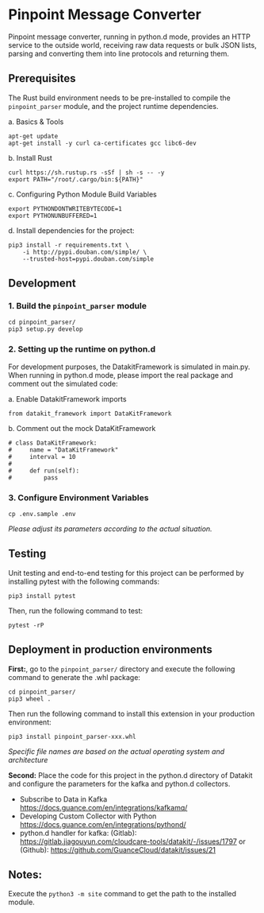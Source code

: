 # Pinpoint Message Converter

Pinpoint message converter, running in python.d mode, provides an HTTP service
to the outside world, receiving raw data requests or bulk JSON lists, parsing
and converting them into line protocols and returning them.

## Prerequisites

The Rust build environment needs to be pre-installed to compile the
`pinpoint_parser` module, and the project runtime dependencies.

a. Basics & Tools

```
apt-get update
apt-get install -y curl ca-certificates gcc libc6-dev
```

b. Install Rust

```
curl https://sh.rustup.rs -sSf | sh -s -- -y
export PATH="/root/.cargo/bin:${PATH}"
```

c. Configuring Python Module Build Variables

```
export PYTHONDONTWRITEBYTECODE=1
export PYTHONUNBUFFERED=1
```

d. Install dependencies for the project:

```
pip3 install -r requirements.txt \
    -i http://pypi.douban.com/simple/ \
    --trusted-host=pypi.douban.com/simple
```

## Development

### 1. Build the `pinpoint_parser` module

```
cd pinpoint_parser/
pip3 setup.py develop
```

### 2. Setting up the runtime on python.d

For development purposes, the DatakitFramework is simulated in main.py. When
running in python.d mode, please import the real package and comment out the
simulated code:

a. Enable DatakitFramework imports

```
from datakit_framework import DataKitFramework
```

b. Comment out the mock DataKitFramework

```
# class DataKitFramework:
#     name = "DataKitFramework"
#     interval = 10
#
#     def run(self):
#         pass
```

### 3. Configure Environment Variables

```
cp .env.sample .env
```

*Please adjust its parameters according to the actual situation.*

## Testing

Unit testing and end-to-end testing for this project can be performed by
installing pytest with the following commands:

```
pip3 install pytest
```

Then, run the following command to test:

```
pytest -rP
```

## Deployment in production environments

**First:**, go to the `pinpoint_parser/` directory and execute the following
command to generate the .whl package:

```
cd pinpoint_parser/
pip3 wheel .
```

Then run the following command to install this extension in your production
environment:

```
pip3 install pinpoint_parser-xxx.whl
```

*Specific file names are based on the actual operating system and architecture*

**Second:** Place the code for this project in the python.d directory of Datakit
and configure the parameters for the kafka and python.d collectors.

- Subscribe to Data in Kafka https://docs.guance.com/en/integrations/kafkamq/
- Developing Custom Collector with Python
  https://docs.guance.com/en/integrations/pythond/
- python.d handler for kafka: (Gitlab):
  https://gitlab.jiagouyun.com/cloudcare-tools/datakit/-/issues/1797 or
  (Github): https://github.com/GuanceCloud/datakit/issues/21

## Notes:
Execute the `python3 -m site` command to get the path to the installed module.
